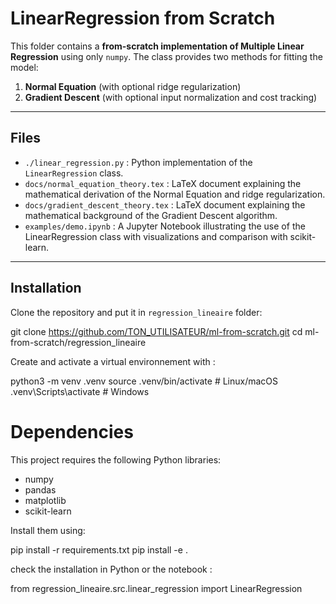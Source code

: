 # LinearRegression from Scratch

This folder contains a **from-scratch implementation of Multiple Linear Regression** using only `numpy`. The class provides two methods for fitting the model:

1. **Normal Equation** (with optional ridge regularization)
2. **Gradient Descent** (with optional input normalization and cost tracking)

---

## Files

- `./linear_regression.py` : Python implementation of the `LinearRegression` class.
- `docs/normal_equation_theory.tex` : LaTeX document explaining the mathematical derivation of the Normal Equation and ridge regularization.
- `docs/gradient_descent_theory.tex` : LaTeX document explaining the mathematical background of the Gradient Descent algorithm.
- `examples/demo.ipynb` : A Jupyter Notebook illustrating the use of the LinearRegression class with visualizations and comparison with scikit-learn.

---

## Installation

Clone the repository and put it in `regression_lineaire` folder: 

git clone https://github.com/TON_UTILISATEUR/ml-from-scratch.git
cd ml-from-scratch/regression_lineaire

Create and activate a virtual environnement with :

python3 -m venv .venv
source .venv/bin/activate  # Linux/macOS
.venv\Scripts\activate   # Windows

# Dependencies

This project requires the following Python libraries:

- numpy
- pandas
- matplotlib
- scikit-learn

Install them using:

pip install -r requirements.txt
pip install -e .

check the installation in Python or the notebook :

from regression_lineaire.src.linear_regression import LinearRegression
